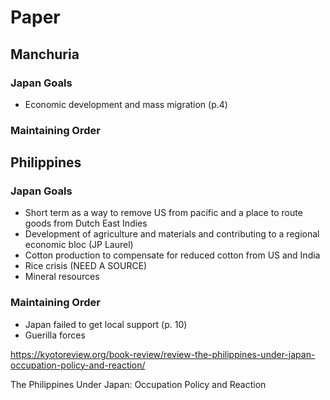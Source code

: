 # Paper

## Manchuria
### Japan Goals
* Economic development and mass migration (p.4)
### Maintaining Order

## Philippines
### Japan Goals
* Short term as a way to remove US from pacific and a place to route goods from Dutch East Indies
* Development of agriculture and materials and contributing to a regional economic bloc (JP Laurel)
* Cotton production to compensate for reduced cotton from US and India
* Rice crisis (NEED A SOURCE)
* Mineral resources
### Maintaining Order
* Japan failed to get local support (p. 10)
* Guerilla forces


https://kyotoreview.org/book-review/review-the-philippines-under-japan-occupation-policy-and-reaction/

The Philippines Under Japan: Occupation Policy and Reaction